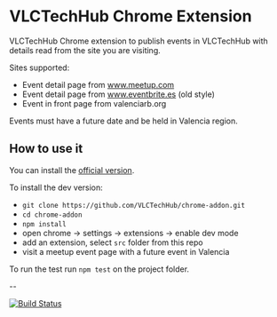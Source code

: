 # VLCTechHub Chrome Extension

VLCTechHub Chrome extension to publish events in VLCTechHub with details read from the site you are visiting.

Sites supported:
 - Event detail page from www.meetup.com
 - Event detail page from www.eventbrite.es (old style)
 - Event in front page from valenciarb.org

Events must have a future date and be held in Valencia region.

## How to use it

You can install the [official version](https://chrome.google.com/webstore/detail/vlctechhub-publisher-addo/jmphppchcbgfglglfbemgbjligclmcmc).

To install the dev version:
 - `git clone https://github.com/VLCTechHub/chrome-addon.git`
 - `cd chrome-addon`
 - `npm install`
 - open chrome -> settings -> extensions -> enable dev mode
 - add an extension, select `src` folder from this repo
 - visit a meetup event page with a future event in Valencia


To run the test run `npm test` on the project folder.

--

[![Build Status](https://travis-ci.org/VLCTechHub/chrome-addon.svg?branch=master)](https://travis-ci.org/VLCTechHub/chrome-addon)
